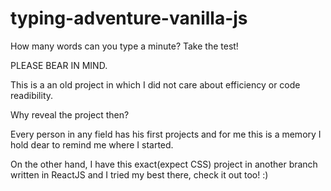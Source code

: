 # typing-adventure-vanilla-js
How many words can you type a minute? Take the test!

PLEASE BEAR IN MIND.

This is a an old project in which I did not care about efficiency or code readibility. 

Why reveal the project then?

Every person in any field has his first projects and for me this is a memory I hold dear to remind me where I started.

On the other hand, I have this exact(expect CSS) project in another branch written in ReactJS and I tried my best there, check it out too! :)

